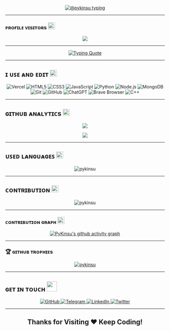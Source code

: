 <!-- GitHub Profile README for @pykinsu -->

<!-- Typing Header -->
<p align="center">
  <a href="https://github.com/pykinsu">
    <img src="https://readme-typing-svg.herokuapp.com?font=Russo+One&size=30&duration=4000&pause=1000&color=ffffff&width=600&lines=Namaste!%2C+I'M+Kinsu+👋;From+Patna%2C+India+🇮🇳;Bot+%2F+Web+Developer+🛠️;Learning+Python+🐍" alt="@pykinsu typing" />
  </a>
</p>

---

### ᴘʀᴏғɪʟᴇ ᴠɪsɪᴛᴏʀs <img src="https://emojis.slackmojis.com/emojis/images/1643516207/22334/look.gif?1643516207" width="22">

<p align="center">
  <img src="https://visitor-count-b8lb.vercel.app/api/pykinsu?hexColor=ffffff" />
</p>

---

<!-- Cool Animated Quote -->
<p align="center">
  <a href="https://git.io/typing-svg">
    <img src="https://readme-typing-svg.demolab.com?font=Caveat&weight=600&size=60&duration=3500&pause=1200&center=true&vCenter=true&width=1080&height=100&color=ffffff&lines=Hi!%2C+I'm+Kinsu;I'm++Not+a+Developer+" alt="Typing Quote" />
  </a>
</p>

---

## ɪ ᴜꜱᴇ ᴀɴᴅ ᴇᴅɪᴛ <img src="https://emojis.slackmojis.com/emojis/images/1643509121/47503/notamused2.png?1643509121" width="22">

<p align="center">
  <img alt="Vercel" src="https://img.shields.io/badge/-Vercel-000000?style=for-the-badge&logo=vercel&logoColor=white" />
  <img alt="HTML5" src="https://img.shields.io/badge/-HTML5-000000?style=for-the-badge&logo=html5&logoColor=white" />
  <img alt="CSS3" src="https://img.shields.io/badge/CSS3-000000.svg?style=for-the-badge&logo=css3&logoColor=white" />
  <img alt="JavaScript" src="https://img.shields.io/badge/JavaScript-000000.svg?style=for-the-badge&logo=javascript&logoColor=white" />
  <img alt="Python" src="https://img.shields.io/badge/Python-000000.svg?style=for-the-badge&logo=python&logoColor=white" />
  <img alt="Node.js" src="https://img.shields.io/badge/-Node.js-000000?style=for-the-badge&logo=node.js&logoColor=white" />
  <img alt="MongoDB" src="https://img.shields.io/badge/-MongoDB-000000?style=for-the-badge&logo=mongodb&logoColor=white" />
  <img alt="Git" src="https://img.shields.io/badge/Git-000000.svg?style=for-the-badge&logo=git&logoColor=white" />
  <img alt="GitHub" src="https://img.shields.io/badge/GitHub-000000.svg?style=for-the-badge&logo=github&logoColor=white" />
  <img alt="ChatGPT" src="https://img.shields.io/badge/-ChatGPT-000000?style=for-the-badge&logo=openai&logoColor=white" />
  <img alt="Brave Browser" src="https://img.shields.io/badge/-Brave_Browser-000000?style=for-the-badge&logo=brave&logoColor=white" />
  <img alt="C++" src="https://img.shields.io/badge/C++-000000.svg?style=for-the-badge&logo=c%2B%2B&logoColor=white" />
</p>

---

## ɢɪᴛʜᴜʙ ᴀɴᴀʟʏᴛɪᴄs <img src="https://emojis.slackmojis.com/emojis/images/1643514369/3438/python.gif?1643514369" width="22">

<p align="center">
  <img src="https://github-stats-alpha.vercel.app/api/?username=pykinsu&cc=000000&tc=ffffff&ic=ffffff&bc=ffffff" />
</p>

<p align="center">
  <img src="https://github-readme-stats.vercel.app/api?username=pykinsu&count_private=true&show_icons=true&theme=dark&bg_color=000000&text_color=ffffff&icon_color=ffffff&title_color=ffffff" />
</p>

---

## ᴜꜱᴇᴅ ʟᴀɴɢᴜᴀɢᴇꜱ <img src="https://emojis.slackmojis.com/emojis/images/1643514532/5264/coding.gif?1643514532" width="22">

<p align="center">
  <img src="https://github-readme-stats.vercel.app/api/top-langs?username=pykinsu&show_icons=true&locale=en&layout=compact&theme=dark&bg_color=000000&text_color=ffffff&icon_color=ffffff&title_color=ffffff" alt="pykinsu" />
</p>

---

## ᴄᴏɴᴛʀɪʙᴜᴛɪᴏɴ <img src="https://emojis.slackmojis.com/emojis/images/1692206783/67533/extreme-teamwork.gif?1692206783" width="22">

<p align="center">
  <img src="https://github-readme-streak-stats.herokuapp.com/?user=pykinsu&theme=dark&background=000000&border=ffffff&stroke=ffffff&ring=ffffff&fire=ffffff&currStreakNum=ffffff&sideNums=ffffff&currStreakLabel=ffffff&sideLabels=ffffff&dates=ffffff" alt="pykinsu" />
</p>

---

### ᴄᴏɴᴛʀɪʙᴜᴛɪᴏɴ ɢʀᴀᴘʜ <img src="https://img.icons8.com/?size=100&id=kHciLPIsN0Ra&format=png&color=000000" width="22">

<p align="center">
  <a href="https://github.com/pykinsu">
    <img src="https://github-readme-activity-graph.vercel.app/graph?username=pykinsu&theme=high-contrast&bg_color=000000&color=ffffff&line=ffffff&point=ffffff&area=true&hide_border=true" alt="PyKinsu's github activity graph" />
  </a>
</p>

---

### 🏆 ɢɪᴛʜᴜʙ ᴛʀᴏᴘʜɪᴇs

<p align="center">
  <a href="https://github.com/pykinsu">
    <img src="https://github-profile-trophy.vercel.app/?username=pykinsu&theme=onedark&no-bg=true&no-frame=true" alt="pykinsu" />
  </a>
</p>

---

## ɢᴇᴛ ɪɴ ᴛᴏᴜᴄʜ <img src="https://media.giphy.com/media/LnQjpWaON8nhr21vNW/giphy.gif" width="32"/>

<p align="center">
  <a href="https://github.com/pykinsu" target="_blank">
    <img alt="GitHub" src="https://img.shields.io/badge/GitHub-000000.svg?&style=for-the-badge&logo=Github&logoColor=white" />
  </a>
  <a href="https://t.me/pykinsu" target="_blank">
    <img alt="Telegram" src="https://img.shields.io/badge/Telegram-000000.svg?&style=for-the-badge&logo=telegram&logoColor=white" />
  </a>
  <a href="https://www.linkedin.com/in/pykinsu" target="_blank">
    <img alt="LinkedIn" src="https://img.shields.io/badge/LinkedIn-000000.svg?&style=for-the-badge&logo=linkedin&logoColor=white" />
  </a>
  <a href="https://twitter.com/pykinsu" target="_blank">
    <img alt="Twitter" src="https://img.shields.io/badge/Twitter-000000.svg?&style=for-the-badge&logo=x&logoColor=white" />
  </a>
</p>

---

<h2 align="center">Thanks for Visiting ❤ Keep Coding!</h2>
